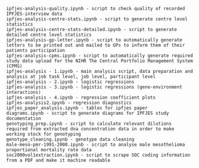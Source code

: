     ipfjes-analysis-quality.ipynb - script to check quality of recorded IPFJES-interview data
    ipfjes-analysis-centre-stats.ipynb - script to generate centre level statistics
    ipfjes-analysis-centre-stats-detailed.ipynb - script to generate detailed centre level statistics
    ipfjes-analysis-gp-letter.ipynb - script to automatically generate letters to be printed out and mailed to GPs to inform them of their patients participation
    ipfjes-analysis-cpms.ipynb - script to automatically generate required study data upload for the NIHR The Central Portfolio Management System (CPMS)
    ipfjes-analysis - 1.ipynb - main analysis script, data preparation and analysis at job task level, job level, participant level
    ipfjes-analysis - 2.ipynb - logistic regressions
    ipfjes-analysis - 3.ipynb - logistic regressions (gene-environment interactions)
    ipfjes-analysis - 4.ipynb - regression coefficient plots
    ipfjes-analysis2.ipynb - regression diagnostics
    ipfjes_paper_analysis.ipynb - tables for ipfjes paper
    diagrams.ipynb - script to generate diagrams for IPFJES study documentation
    genotyping_prep.ipynb - script to calculate relevant dilutions required from extracted dna concentration data in order to make working stock for genotyping
    genotype_cleaning.ipynb - genotype data cleaning
    male-meso-pmr-1991-2000.ipynb - script to analyse male mesothelioma proportional mortality rate data
    soc2000vol1extraction.ipynb - script to scrape SOC coding information from a PDF and make it machine readable
